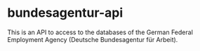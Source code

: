 # bundesagentur-api
This is an API to access to the databases of the German Federal Employment Agency (Deutsche Bundesagentur für Arbeit).
